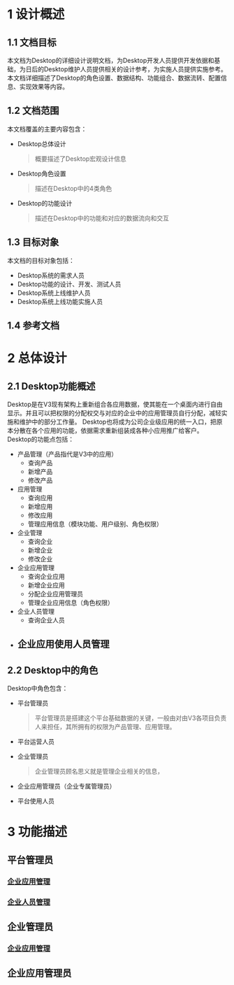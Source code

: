 # 1 设计概述
## 1.1 文档目标
本文档为Desktop的详细设计说明文档，为Desktop开发人员提供开发依据和基础，为日后的Desktop维护人员提供相关的设计参考，为实施人员提供实施参考。
本文档详细描述了Desktop的角色设置、数据结构、功能组合、数据流转、配置信息、实现效果等内容。

## 1.2 文档范围
本文档覆盖的主要内容包含：
* Desktop总体设计
    > 概要描述了Desktop宏观设计信息
* Desktop角色设置
    > 描述在Desktop中的4类角色
* Desktop的功能设计
    > 描述在Desktop中的功能和对应的数据流向和交互

## 1.3 目标对象
本文档的目标对象包括：
* Desktop系统的需求人员
* Desktop功能的设计、开发、测试人员
* Desktop系统上线维护人员
* Desktop系统上线功能实施人员

## 1.4 参考文档

# 2 总体设计
## 2.1 Desktop功能概述
Desktop是在V3现有架构上重新组合各应用数据，使其能在一个桌面内进行自由显示。并且可以把权限的分配权交与对应的企业中的应用管理员自行分配，减轻实施和维护中的部分工作量。
Desktop也将成为公司企业级应用的统一入口，把原本分散在各个应用的功能，依据需求重新组装成各种小应用推广给客户。
Desktop的功能点包括：
* 产品管理（产品指代是V3中的应用）
    - 查询产品
    - 新增产品
    - 修改产品
* 应用管理
    - 查询应用
    - 新增应用
    - 修改应用
    - 管理应用信息（模块功能、用户级别、角色权限）
* 企业管理
    - 查询企业
    - 新增企业
    - 修改企业
* 企业应用管理
    - 查询企业应用
    - 新增企业应用
    - 分配企业应用管理员
    - 管理企业应用信息（角色权限）
* 企业人员管理
    - 查询企业人员
* 企业应用使用人员管理
    -

## 2.2 Desktop中的角色
Desktop中角色包含：
* 平台管理员
    > 平台管理员是搭建这个平台基础数据的关键，一般由对由V3各项目负责人来担任，其所拥有的权限为产品管理、应用管理。
* 平台运营人员
    >
* 企业管理员
    > 企业管理员顾名思义就是管理企业相关的信息，
* 企业应用管理员（企业专属管理员）
    >
* 平台使用人员
    >

# 3 功能描述
## 平台管理员
### [企业应用管理](detail-design-01004.md)
### [企业人员管理](detail-design-01005.md)

## 企业管理员
### [企业应用管理](detail-design-02002.md)

## 企业应用管理员
